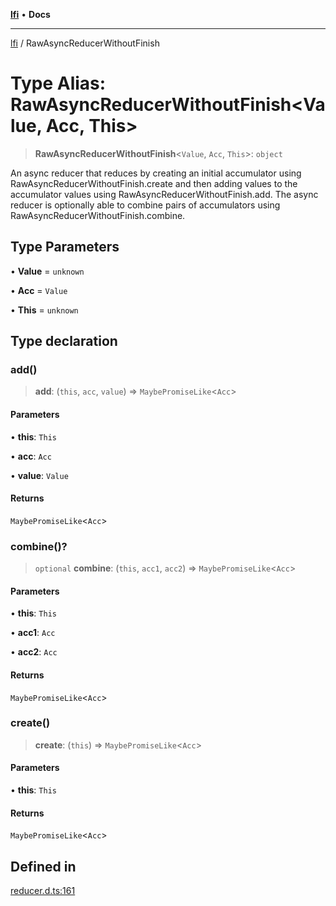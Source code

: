 [**lfi**](../readme.md) • **Docs**

---

[lfi](../globals.md) / RawAsyncReducerWithoutFinish

# Type Alias: RawAsyncReducerWithoutFinish\<Value, Acc, This\>

> **RawAsyncReducerWithoutFinish**\<`Value`, `Acc`, `This`\>: `object`

An async reducer that reduces by creating an initial accumulator using
RawAsyncReducerWithoutFinish.create and then adding values to the accumulator
values using RawAsyncReducerWithoutFinish.add. The async reducer is optionally
able to combine pairs of accumulators using
RawAsyncReducerWithoutFinish.combine.

## Type Parameters

• **Value** = `unknown`

• **Acc** = `Value`

• **This** = `unknown`

## Type declaration

### add()

> **add**: (`this`, `acc`, `value`) => `MaybePromiseLike`\<`Acc`\>

#### Parameters

• **this**: `This`

• **acc**: `Acc`

• **value**: `Value`

#### Returns

`MaybePromiseLike`\<`Acc`\>

### combine()?

> `optional` **combine**: (`this`, `acc1`, `acc2`) =>
> `MaybePromiseLike`\<`Acc`\>

#### Parameters

• **this**: `This`

• **acc1**: `Acc`

• **acc2**: `Acc`

#### Returns

`MaybePromiseLike`\<`Acc`\>

### create()

> **create**: (`this`) => `MaybePromiseLike`\<`Acc`\>

#### Parameters

• **this**: `This`

#### Returns

`MaybePromiseLike`\<`Acc`\>

## Defined in

[reducer.d.ts:161](https://github.com/TomerAberbach/lfi/blob/c9ef1bf4d1040d7f49c52b70b358c019e55f524d/src/operations/reducer.d.ts#L161)
